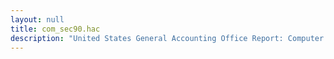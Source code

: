 ```yaml
---
layout: null
title: com_sec90.hac
description: "United States General Accounting Office Report: Computer Security..Governmentwide Planning Process had Limited Impact"
---
```

